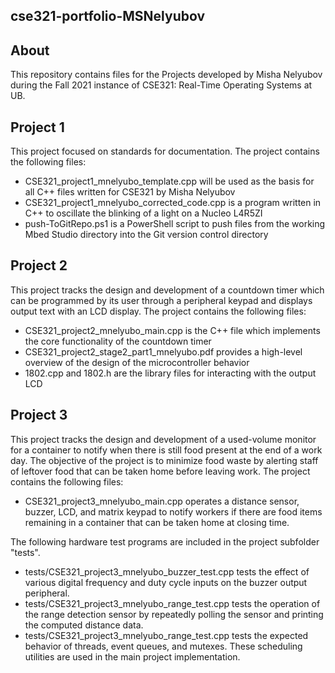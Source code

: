 ## cse321-portfolio-MSNelyubov

## About
This repository contains files for the Projects developed by Misha Nelyubov during the Fall 2021 instance of CSE321: Real-Time Operating Systems at UB.

## Project 1
This project focused on standards for documentation.  The project contains the following files:

- CSE321_project1_mnelyubo_template.cpp will be used as the basis for all C++ files written for CSE321 by Misha Nelyubov
- CSE321_project1_mnelyubo_corrected_code.cpp is a program written in C++ to oscillate the blinking of a light on a Nucleo L4R5ZI
- push-ToGitRepo.ps1 is a PowerShell script to push files from the working Mbed Studio directory into the Git version control directory

## Project 2
This project tracks the design and development of a countdown timer which can be programmed by its user through a peripheral keypad and displays output text with an LCD display.  The project contains the following files:

- CSE321_project2_mnelyubo_main.cpp is the C++ file which implements the core functionality of the countdown timer
- CSE321_project2_stage2_part1_mnelyubo.pdf provides a high-level overview of the design of the microcontroller behavior
- 1802.cpp and 1802.h are the library files for interacting with the output LCD

## Project 3
This project tracks the design and development of a used-volume monitor for a container to notify when there is still food present at the end of a work day.  The objective of the project is to minimize food waste by alerting staff of leftover food that can be taken home before leaving work.  The project contains the following files:

- CSE321_project3_mnelyubo_main.cpp operates a distance sensor, buzzer, LCD, and matrix keypad to notify workers if there are food items remaining in a container that can be taken home at closing time.

The following hardware test programs are included in the project subfolder "tests".

-  tests/CSE321_project3_mnelyubo_buzzer_test.cpp tests the effect of various digital frequency and duty cycle inputs on the buzzer output peripheral.
-  tests/CSE321_project3_mnelyubo_range_test.cpp tests the operation of the range detection sensor by repeatedly polling the sensor and printing the computed distance data.
-  tests/CSE321_project3_mnelyubo_range_test.cpp tests the expected behavior of threads, event queues, and mutexes.  These scheduling utilities are used in the main project implementation.

